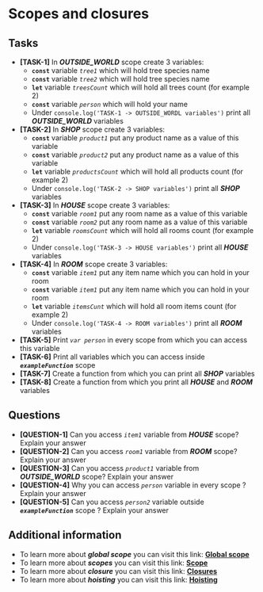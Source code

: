 # Scopes and closures

## Tasks

- **[TASK-1]** In **_OUTSIDE_WORLD_** scope create 3 variables:
  - **`const`** variable _`tree1`_ which will hold tree species name
  - **`const`** variable _`tree2`_ which will hold tree species name
  - **`let`** variable _`treesCount`_ which will hold all trees count (for example 2)
  - **`const`** variable _`person`_ which will hold your name
  - Under `console.log('TASK-1 -> OUTSIDE_WORDL variables')` print all **_OUTSIDE_WORLD_** variables
- **[TASK-2]** In **_SHOP_** scope create 3 variables:
  - **`const`** variable _`product1`_ put any product name as a value of this variable
  - **`const`** variable _`product2`_ put any product name as a value of this variable
  - **`let`** variable _`productsCount`_ which will hold all products count (for example 2)
  - Under `console.log('TASK-2 -> SHOP variables')` print all **_SHOP_** variables
- **[TASK-3]** In **_HOUSE_** scope create 3 variables:
  - **`const`** variable _`room1`_ put any room name as a value of this variable
  - **`const`** variable _`room2`_ put any room name as a value of this variable
  - **`let`** variable _`roomsCount`_ which will hold all rooms count (for example 2)
  - Under `console.log('TASK-3 -> HOUSE variables')` print all **_HOUSE_** variables
- **[TASK-4]** In **_ROOM_** scope create 3 variables:
  - **`const`** variable _`item1`_ put any item name which you can hold in your room
  - **`const`** variable _`item1`_ put any item name which you can hold in your room
  - **`let`** variable _`itemsCunt`_ which will hold all room items count (for example 2)
  - Under `console.log('TASK-4 -> ROOM variables')` print all **_ROOM_** variables
- **[TASK-5]** Print _`var person`_ in every scope from which you can access this variable
- **[TASK-6]** Print all variables which you can access inside **_`exampleFunction`_** scope
- **[TASK-7]** Create a function from which you can print all **_SHOP_** variables
- **[TASK-8]** Create a function from which you print all **_HOUSE_** and **_ROOM_** variables

## Questions

- **[QUESTION-1]** Can you access _`item1`_ variable from **_HOUSE_** scope? Explain your answer
- **[QUESTION-2]** Can you access _`room1`_ variable from **_ROOM_** scope? Explain your answer
- **[QUESTION-3]** Can you access _`product1`_ variable from **_OUTSIDE_WORLD_** scope? Explain your answer
- **[QUESTION-4]** Why you can access _`person`_ variable in every scope ? Explain your answer
- **[QUESTION-5]** Can you access _`person2`_ variable outside **_`exampleFunction`_** scope ? Explain your answer

## Additional information

- To learn more about **_global scope_** you can visit this link: **[Global scope](https://developer.mozilla.org/en-US/docs/Glossary/Global_scope)**
- To learn more about **_scopes_** you can visit this link: **[Scope](https://developer.mozilla.org/en-US/docs/Glossary/Scope)**
- To learn more about **_closure_** you can visit this link: **[Closures](https://developer.mozilla.org/en-US/docs/Web/JavaScript/Closures)**
- To learn more about **_hoisting_** you can visit this link: **[Hoisting](https://developer.mozilla.org/en-US/docs/Glossary/Hoisting)**
